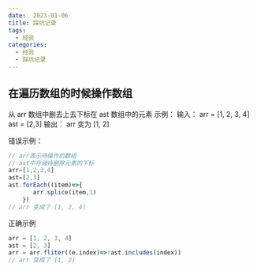 ```yaml
---
date:  2023-01-06
title: 踩坑记录
tags: 
  - 经验
categories:
  - 经验
  - 踩坑记录
---
```


## 在遍历数组的时候操作数组
从 arr 数组中删去上去下标在 ast 数组中的元素
示例： 
输入： 
arr = [1, 2, 3, 4]
ast = [2,3]
输出：
arr 变为 [1, 2]

错误示例：
```js
// arr表示待操作的数组
// ast中存储待删除元素的下标
arr=[1,2,3,4]
ast=[2,3]
ast.forEach((item)=>{
	   arr.splice(item,1)
	})
// arr 变成了 [1, 2, 4]
```

正确示例
```js
arr = [1, 2, 3, 4]
ast = [2, 3]
arr = arr.fliter((e,index)=>!ast.includes(index))
// arr 变成了 [1, 2]
```
